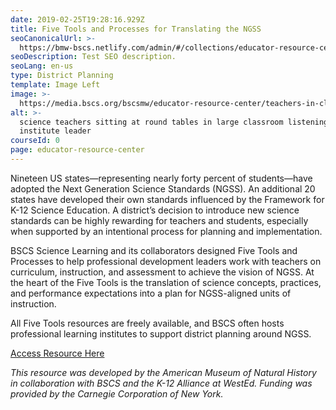 ```yaml
---
date: 2019-02-25T19:28:16.929Z
title: Five Tools and Processes for Translating the NGSS
seoCanonicalUrl: >-
  https://bmw-bscs.netlify.com/admin/#/collections/educator-resource-center/five-tools
seoDescription: Test SEO description.
seoLang: en-us
type: District Planning
template: Image Left
image: >-
  https://media.bscs.org/bscsmw/educator-resource-center/teachers-in-classroom.jpg
alt: >-
  science teachers sitting at round tables in large classroom listening to
  institute leader
courseId: 0
page: educator-resource-center
---
```

Nineteen US states—representing nearly forty percent of students—have adopted the Next Generation Science Standards (NGSS). An additional 20 states have developed their own standards influenced by the Framework for K-12 Science Education. A district’s decision to introduce new science standards can be highly rewarding for teachers and students, especially when supported by an intentional process for planning and implementation. 

BSCS Science Learning and its collaborators designed Five Tools and Processes to help professional development leaders work with teachers on curriculum, instruction, and assessment to achieve the vision of NGSS. At the heart of the Five Tools is the translation of science concepts, practices, and performance expectations into a plan for NGSS-aligned units of instruction. 

All Five Tools resources are freely available, and BSCS often hosts professional learning institutes to support district planning around NGSS.  

<a class="btn btn-outline-secondary" href="https://www.amnh.org/explore/curriculum-collections/five-tools-and-processes-for-ngss/" target="_blank" rel="noopener noreferrer">Access Resource Here</a>

_This resource was developed by the American Museum of Natural History in collaboration with BSCS and the K-12 Alliance at WestEd. Funding was provided by the Carnegie Corporation of New York._
